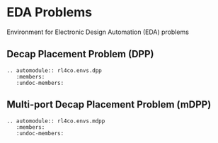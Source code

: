 # EDA Problems
Environment for Electronic Design Automation (EDA) problems

## Decap Placement Problem (DPP)

```{eval-rst}
.. automodule:: rl4co.envs.dpp
   :members:
   :undoc-members:
```

## Multi-port Decap Placement Problem (mDPP)

```{eval-rst}
.. automodule:: rl4co.envs.mdpp
   :members:
   :undoc-members:
```
